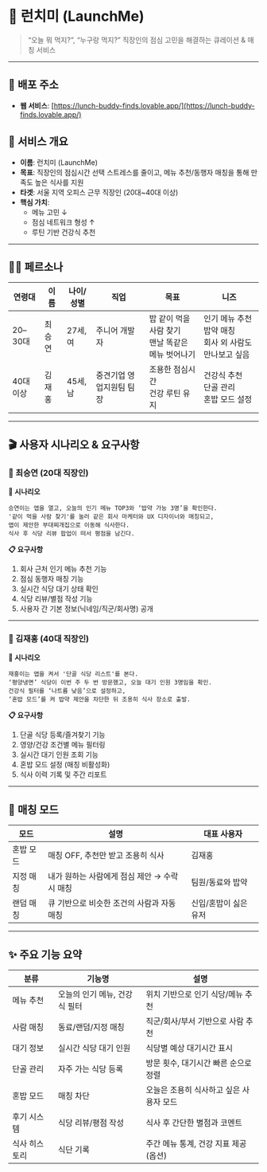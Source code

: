 # 🥗 런치미 (LaunchMe)

> “오늘 뭐 먹지?”, “누구랑 먹지?” 직장인의 점심 고민을 해결하는 큐레이션 & 매칭 서비스

---
## 🔗 배포 주소

- **웹 서비스**: [https://lunch-buddy-finds.lovable.app/](https://lunch-buddy-finds.lovable.app/)

## 📌 서비스 개요

- **이름**: 런치미 (LaunchMe)
- **목표**: 직장인의 점심시간 선택 스트레스를 줄이고, 메뉴 추천/동행자 매칭을 통해 만족도 높은 식사를 지원
- **타겟**: 서울 지역 오피스 근무 직장인 (20대~40대 이상)
- **핵심 가치**:
    - 메뉴 고민 ↓
    - 점심 네트워크 형성 ↑
    - 루틴 기반 건강식 추천

---

## 🧑‍💼 페르소나

| 연령대 | 이름 | 나이/성별 | 직업 | 목표 | 니즈 |
|--------|------|------------|------|------|------|
| 20–30대 | 최승연 | 27세, 여 | 주니어 개발자 | 밥 같이 먹을 사람 찾기<br>맨날 똑같은 메뉴 벗어나기 | 인기 메뉴 추천<br>밥약 매칭<br>회사 외 사람도 만나보고 싶음 |
| 40대 이상 | 김재홍 | 45세, 남 | 중견기업 영업지원팀 팀장 | 조용한 점심시간<br>건강 루틴 유지 | 건강식 추천<br>단골 관리<br>혼밥 모드 설정 |

---

## 🎬 사용자 시나리오 & 요구사항

### 👩 최승연 (20대 직장인)

**🧩 시나리오**
```
승연이는 앱을 열고, 오늘의 인기 메뉴 TOP3와 ‘밥약 가능 3명’을 확인한다.  
'같이 먹을 사람 찾기'를 눌러 같은 회사 마케터와 UX 디자이너와 매칭되고,  
앱이 제안한 부대찌개집으로 이동해 식사한다.  
식사 후 식당 리뷰 팝업이 떠서 평점을 남긴다.
```

**📋 요구사항**

1. 회사 근처 인기 메뉴 추천 기능
2. 점심 동행자 매칭 기능
3. 실시간 식당 대기 상태 확인
4. 식당 리뷰/별점 작성 기능
5. 사용자 간 기본 정보(닉네임/직군/회사명) 공개

---

### 👨 김재홍 (40대 직장인)

**🧩 시나리오**
```
재홍이는 앱을 켜서 '단골 식당 리스트'를 본다.  
‘평양냉면’ 식당이 이번 주 두 번 방문했고, 오늘 대기 인원 3명임을 확인.  
건강식 필터를 ‘나트륨 낮음’으로 설정하고,  
‘혼밥 모드’를 켜 밥약 제안을 차단한 뒤 조용히 식사 장소로 출발.
```

**📋 요구사항**

1. 단골 식당 등록/즐겨찾기 기능
2. 영양/건강 조건별 메뉴 필터링
3. 실시간 대기 인원 조회 기능
4. 혼밥 모드 설정 (매칭 비활성화)
5. 식사 이력 기록 및 주간 리포트

---

## 🔄 매칭 모드

| 모드 | 설명 | 대표 사용자 |
|------|------|--------------|
| 혼밥 모드 | 매칭 OFF, 추천만 받고 조용히 식사 | 김재홍 |
| 지정 매칭 | 내가 원하는 사람에게 점심 제안 → 수락 시 매칭 | 팀원/동료와 밥약 |
| 랜덤 매칭 | 큐 기반으로 비슷한 조건의 사람과 자동 매칭 | 신입/혼밥이 싫은 유저 |

---

## ✨ 주요 기능 요약

| 분류 | 기능명 | 설명 |
|------|--------|------|
| 메뉴 추천 | 오늘의 인기 메뉴, 건강식 필터 | 위치 기반으로 인기 식당/메뉴 추천 |
| 사람 매칭 | 동료/랜덤/지정 매칭 | 직군/회사/부서 기반으로 사람 추천 |
| 대기 정보 | 실시간 식당 대기 인원 | 식당별 예상 대기시간 표시 |
| 단골 관리 | 자주 가는 식당 등록 | 방문 횟수, 대기시간 빠른 순으로 정렬 |
| 혼밥 모드 | 매칭 차단 | 오늘은 조용히 식사하고 싶은 사용자 모드 |
| 후기 시스템 | 식당 리뷰/평점 작성 | 식사 후 간단한 별점과 코멘트 |
| 식사 히스토리 | 식단 기록 | 주간 메뉴 통계, 건강 지표 제공 (옵션)